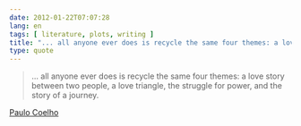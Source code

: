 ```yaml
---
date: 2012-01-22T07:07:28
lang: en
tags: [ literature, plots, writing ]
title: "... all anyone ever does is recycle the same four themes: a love story"
type: quote
---
```


> ... all anyone ever does is recycle the same four themes: a love story
> between two people, a love triangle, the struggle for power, and the
> story of a journey.

[Paulo Coelho](http://paulocoelhoblog.com/2012/01/20/welcome-to-pirate-my-books/)


